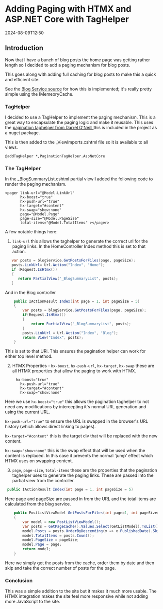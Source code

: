 ﻿# Adding Paging with HTMX and ASP.NET Core with TagHelper

<!--category-- ASP.NET, HTMX -->
<datetime class="hidden">2024-08-09T12:50</datetime>

## Introduction
Now that I have a bunch of blog posts the home page was getting rather length so I decided to add a paging mechanism for blog posts. 

This goes along with adding full caching for blog posts to make this a quick and efficient site.

See the [Blog Service source](https://github.com/scottgal/mostlylucidweb/blob/main/Mostlylucid/Services/Markdown/BlogService.cs) for how this is implemented; it's really pretty simple using the IMemeoryCache.

### TagHelper
I decided to use a TagHelper to implement the paging mechanism. This is a great way to encapsulate the paging logic and make it reusable.
This uses the [pagination taghelper from Darrel O'Neill ](https://github.com/darrel-oneil/PaginationTagHelper) this is included in the project as a nuget package.

This is then added to the _ViewImports.cshtml file so it is available to all views.

```razor
@addTagHelper *,PaginationTagHelper.AspNetCore
```

### The TagHelper
In the _BlogSummaryList.cshtml partial view I added the following code to render the paging mechanism.

```razor
<pager link-url="@Model.LinkUrl"
       hx-boost="true"
       hx-push-url="true"
       hx-target="#content"
       hx-swap="show:none"
       page="@Model.Page"
       page-size="@Model.PageSize"
       total-items="@Model.TotalItems" ></pager>
```
A few notable things here:
1. `link-url` this allows the taghelper to generate the correct url for the paging links. In the HomeController Index method this is set to that action.
```csharp
   var posts = blogService.GetPostsForFiles(page, pageSize);
   posts.LinkUrl= Url.Action("Index", "Home");
   if (Request.IsHtmx())
   {
      return PartialView("_BlogSummaryList", posts);
   }
```
And in the Blog controller 
```csharp
    public IActionResult Index(int page = 1, int pageSize = 5)
    {
        var posts = blogService.GetPostsForFiles(page, pageSize);
        if(Request.IsHtmx())
        {
            return PartialView("_BlogSummaryList", posts);
        }
        posts.LinkUrl = Url.Action("Index", "Blog");
        return View("Index", posts);
    }
```

This is set to that URl. This ensures the pagination helper can work for either top level method. 

2. HTMX Properties - `hx-boost`, `hx-push-url`, `hx-target`, `hx-swap` these are all HTMX properties that allow the paging to work with HTMX.
```razor
     hx-boost="true"
       hx-push-url="true"
       hx-target="#content"
       hx-swap="show:none"
```
Here we use `hx-boost="true"` this allows the pagination taghelper to not need any modifications by intercepting it's normal URL generation and using the current URL.

`hx-push-url="true"` to ensure the URL is swapped in the browser's URL history (which allows direct linking to pages).

`hx-target="#content"` this is the target div that will be replaced with the new content.

`hx-swap="show:none"` this is the swap effect that will be used when the content is replaced. In this case it prevents the normal 'jump' effect which HTMX uses on swapping content.

3. `page`, `page-size`, `total-items` these are the properties that the pagination taghelper uses to generate the paging links.
These are passed into the partial view from the controller.
```csharp
 public IActionResult Index(int page = 1, int pageSize = 5)
```
Here page and pageSize are passed in from the URL and the total items are calculated from the blog service.

```csharp
    public PostListViewModel GetPostsForFiles(int page=1, int pageSize=10)
    {
        var model = new PostListViewModel();
        var posts = GetPageCache().Values.Select(GetListModel).ToList();
        model.Posts = posts.OrderByDescending(x => x.PublishedDate).Skip((page - 1) * pageSize).Take(pageSize).ToList();
        model.TotalItems = posts.Count();
        model.PageSize = pageSize;
        model.Page = page;
        return model;
    }
```
 Here we simply get the posts from the cache, order them by date and then skip and take the correct number of posts for the page.

### Conclusion
This was a simple addition to the site but it makes it much more usable. The HTMX integration makes the site feel more responsive while not adding more JavaScript to the site.
```